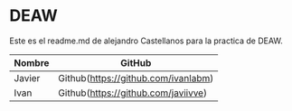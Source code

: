 # DEAW
Este es el readme.md de alejandro Castellanos para la practica de DEAW.

| Nombre    | GitHub                             |
| --------- | -----------------------------------|
| Javier    | Github(https://github.com/ivanlabm)|
| Ivan      | Github(https://github.com/javiivve)|
